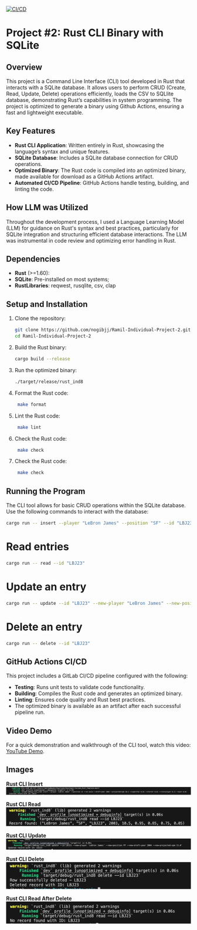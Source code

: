 [![CI/CD](https://github.com/nogibjj/Ramil-Individual-Project-2/actions/workflows/main.yaml/badge.svg)](https://github.com/nogibjj/Ramil-Individual-Project-2/actions/workflows/main.yaml)

# Project #2: Rust CLI Binary with SQLite

## Overview
This project is a Command Line Interface (CLI) tool developed in Rust that interacts with a SQLite database. It allows users to perform CRUD (Create, Read, Update, Delete) operations efficiently, loads the CSV to SQLlite database, demonstrating Rust’s capabilities in system programming. The project is optimized to generate a binary using Github Actions, ensuring a fast and lightweight executable.

## Key Features
- **Rust CLI Application**: Written entirely in Rust, showcasing the language’s syntax and unique features.
- **SQLite Database**: Includes a SQLite database connection for CRUD operations.
- **Optimized Binary**: The Rust code is compiled into an optimized binary, made available for download as a GitHub Actions artifact.
- **Automated CI/CD Pipeline**: GitHub Actions handle testing, building, and linting the code.

## How LLM was Utilized
Throughout the development process, I used a Language Learning Model (LLM) for guidance on Rust's syntax and best practices, particularly for SQLite integration and structuring efficient database interactions. The LLM was instrumental in code review and optimizing error handling in Rust.

## Dependencies
- **Rust** (>=1.60): 
- **SQLite**: Pre-installed on most systems; 
- **RustLibraries**: reqwest, rusqlite, csv, clap

## Setup and Installation

1. Clone the repository:
   ```bash
   git clone https://github.com/nogibjj/Ramil-Individual-Project-2.git
   cd Ramil-Individual-Project-2
   ```

2. Build the Rust binary:
   ```bash
   cargo build --release
   ```

3. Run the optimized binary:
   ```bash
   ./target/release/rust_ind8
   ```
4. Format the Rust code:
   ```bash
    make format
   ```
5. Lint the Rust code:
   ```bash
    make lint
   ```

6. Check the Rust code:
   ```bash
    make check
   ```

7. Check the Rust code:
   ```bash
    make check
   ```

## Running the Program

The CLI tool allows for basic CRUD operations within the SQLite database. Use the following commands to interact with the database:

```bash
cargo run -- insert --player "LeBron James" --position "SF" --id "LBJ23" --draft-year 2003 --projected-spm 10.5 --superstar 0.95 --starter 0.85 --role-player 0.75 --bust 0.05
```

# Read entries
```bash
cargo run -- read --id "LBJ23"
```

# Update an entry
```bash
cargo run -- update --id "LBJ23" --new-player "LeBron James" --new-position "PF" --new-draft-year 2004 --new-projected-spm 11.0
```

# Delete an entry
```bash
cargo run -- delete --id "LBJ23"
```


## GitHub Actions CI/CD
This project includes a GitLab CI/CD pipeline configured with the following:
- **Testing**: Runs unit tests to validate code functionality.
- **Building**: Compiles the Rust code and generates an optimized binary.
- **Linting**: Ensures code quality and Rust best practices.
- The optimized binary is available as an artifact after each successful pipeline run.

## Video Demo
For a quick demonstration and walkthrough of the CLI tool, watch this video: [YouTube Demo](https://youtube.com/link).

## Images

**Rust CLI Insert**
![Run Example Console Output](https://github.com/nogibjj/Ramil-Individual-Project-2/blob/2ef392bf614b40f5a50cf18c9f3e3700c36a218b/images/insert.png)


**Rust CLI Read**
![Run Example Console Output](https://github.com/nogibjj/Ramil-Individual-Project-2/blob/2ef392bf614b40f5a50cf18c9f3e3700c36a218b/images/read.png)


**Rust CLI Update**
![Run Example Console Output](https://github.com/nogibjj/Ramil-Individual-Project-2/blob/2ef392bf614b40f5a50cf18c9f3e3700c36a218b/images/update.png)


**Rust CLI Delete**
![Run Example Console Output](https://github.com/nogibjj/Ramil-Individual-Project-2/blob/2ef392bf614b40f5a50cf18c9f3e3700c36a218b/images/delete.png)


**Rust CLI Read After Delete**
![Run Example Console Output](https://github.com/nogibjj/Ramil-Individual-Project-2/blob/2ef392bf614b40f5a50cf18c9f3e3700c36a218b/images/read%20after%20delete.png)

